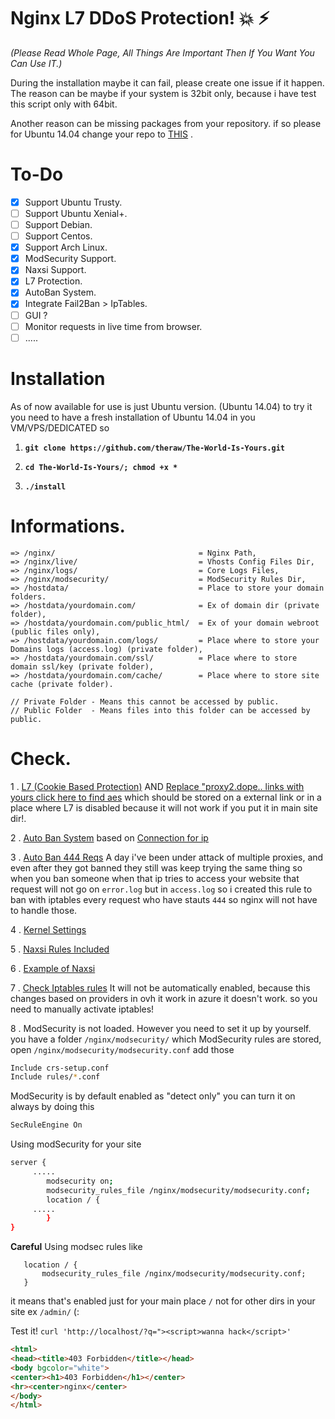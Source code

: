 # Nginx L7 DDoS Protection! :boom: :zap:
*(Please Read Whole Page, All Things Are Important Then If You Want You Can Use IT.)*

During the installation maybe it can fail, please create one issue if it happen. The reason can be maybe if your system is 32bit only, because i have test this script only with 64bit. 

Another reason can be missing packages from your repository. if so please for Ubuntu 14.04 change your repo to [THIS](https://raw.githubusercontent.com/theraw/raws/master/usr/local/raws/ubuntu/eu-repo) .

# To-Do

- [x] Support Ubuntu Trusty.
- [ ] Support Ubuntu Xenial+.
- [ ] Support Debian.
- [ ] Support Centos.
- [x] Support Arch Linux.
- [x] ModSecurity Support.
- [x] Naxsi Support.
- [x] L7 Protection.
- [x] AutoBan System.
- [x] Integrate Fail2Ban > IpTables.
- [ ] GUI ?
- [ ] Monitor requests in live time from browser.
- [ ] .....

# Installation

As of now available for use is just Ubuntu version. (Ubuntu 14.04) to try it you need to have a fresh installation of 
Ubuntu 14.04 in you VM/VPS/DEDICATED so 

1. **`git clone https://github.com/theraw/The-World-Is-Yours.git`**

2. **`cd The-World-Is-Yours/; chmod +x *`**

3. **`./install`**


# Informations.
```
=> /nginx/                                = Nginx Path,
=> /nginx/live/                           = Vhosts Config Files Dir,
=> /nginx/logs/                           = Core Logs Files,
=> /nginx/modsecurity/                    = ModSecurity Rules Dir,
=> /hostdata/                             = Place to store your domain folders.
=> /hostdata/yourdomain.com/              = Ex of domain dir (private folder),
=> /hostdata/yourdomain.com/public_html/  = Ex of your domain webroot (public files only),
=> /hostdata/yourdomain.com/logs/         = Place where to store your Domains logs (access.log) (private folder),
=> /hostdata/yourdomain.com/ssl/          = Place where to store domain ssl/key (private folder),
=> /hostdata/yourdomain.com/cache/        = Place where to store site cache (private folder).

// Private Folder - Means this cannot be accessed by public.
// Public Folder  - Means files into this folder can be accessed by public.
```


# Check.

1 . [L7 (Cookie Based Protection)](https://github.com/theraw/The-World-Is-Yours/blob/master/static/nginx.conf#L15-L42) AND [Replace "proxy2.dope.. links with yours click here to find aes](https://github.com/theraw/The-World-Is-Yours/tree/master/static/vhost) which should be stored on a external link or in a place where L7 is disabled because it will not work if you put it in main site dir!.

2 . [Auto Ban System](https://github.com/theraw/The-World-Is-Yours/blob/master/iptables/jail.local#L105-L111) based on [Connection for ip](https://github.com/theraw/The-World-Is-Yours/blob/master/static/nginx.conf#L72-L73)

3 . [Auto Ban 444 Reqs](https://github.com/theraw/The-World-Is-Yours/blob/master/iptables/jail.local#L113-L118) A day i've been under attack of multiple proxies, and even after they got banned they still was keep trying the same thing so when you ban someone when that ip tries to access your website that request will not go on `error.log` but in `access.log` so i created this rule to ban with iptables every request who have stauts `444` so nginx will not have to handle those.

4 . [Kernel Settings](https://github.com/theraw/The-World-Is-Yours/blob/master/static/sysctl.conf#L1-L34)

5 . [Naxsi Rules Included](https://github.com/theraw/The-World-Is-Yours/blob/master/static/nginx.conf#L118)

6 . [Example of Naxsi](https://github.com/theraw/The-World-Is-Yours/blob/master/static/vhost/default#L22-L29)

7 . [Check Iptables rules](https://github.com/theraw/The-World-Is-Yours/blob/master/iptables/rules) It will not be automatically enabled, because this changes based on providers in ovh it work in azure it doesn't work. so you need to manually activate iptables!

8 . ModSecurity is not loaded. However you need to set it up by yourself. you have a folder `/nginx/modsecurity/`
which ModSecurity rules are stored, open `/nginx/modsecurity/modsecurity.conf` add those

```bash
Include crs-setup.conf
Include rules/*.conf
```
ModSecurity is by default enabled as "detect only" you can turn it on always by doing this

```bash
SecRuleEngine On
```

Using modSecurity for your site
```bash
server { 
     ..... 
        modsecurity on;
        modsecurity_rules_file /nginx/modsecurity/modsecurity.conf; 
        location / { 
     ..... 
        } 
}
```
**Careful** Using modsec rules like
```
   location / { 
       modsecurity_rules_file /nginx/modsecurity/modsecurity.conf; 
   } 
```
it means that's enabled just for your main place `/` not for other dirs in your site ex `/admin/` (:


Test it!
`curl 'http://localhost/?q="><script>wanna hack</script>'`
```html
<html>
<head><title>403 Forbidden</title></head>
<body bgcolor="white">
<center><h1>403 Forbidden</h1></center>
<hr><center>nginx</center>
</body>
</html>
```

